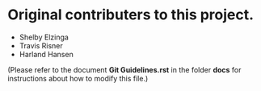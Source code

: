 # Original contributers to this project.

*   Shelby Elzinga
*   Travis Risner
*   Harland Hansen

(Please refer to the document **Git Guidelines.rst** in the
folder **docs** for instructions about how to modify this file.)

